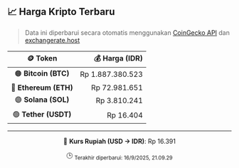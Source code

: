

<!-- HARGA_KRIPTO -->
## 📈 Harga Kripto Terbaru

> Data ini diperbarui secara otomatis menggunakan [CoinGecko API](https://www.coingecko.com/) dan [exchangerate.host](https://exchangerate.host/)

<div align="center">

| 🪙 Token | 💰 Harga (IDR) |
|:------:|---------------:|
| 🟠 **Bitcoin (BTC)**   | Rp 1.887.380.523 |
| 🔵 **Ethereum (ETH)**  | Rp 72.981.651 |
| 🟣 **Solana (SOL)**    | Rp 3.810.241 |
| 🟢 **Tether (USDT)**   | Rp 16.404 |

---

💱 **Kurs Rupiah (USD → IDR)**: Rp 16.391

🕒 <sub>Terakhir diperbarui: 16/9/2025, 21.09.29</sub>

</div>
<!-- /HARGA_KRIPTO -->